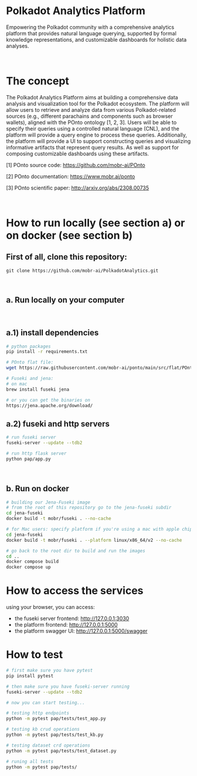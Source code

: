 # Polkadot Analytics Platform

Empowering the Polkadot community with a comprehensive analytics platform that provides natural language querying, supported by formal knowledge representations, and customizable dashboards for holistic data analyses.

<br>

# The concept

The Polkadot Analytics Platform aims at building a comprehensive data analysis and visualization tool for the Polkadot ecosystem. The platform will allow users to retrieve and analyze data from various Polkadot-related sources (e.g., different parachains and components such as browser wallets), aligned with the POnto ontology [1, 2, 3]. Users will be able to specify their queries using a controlled natural language (CNL), and the platform will provide a query engine to process these queries. Additionally, the platform will provide a UI to support constructing queries and visualizing informative artifacts that represent query results. As well as support for composing customizable dashboards using these artifacts.

[1] POnto source code: https://github.com/mobr-ai/POnto

[2] POnto documentation: https://www.mobr.ai/ponto

[3] POnto scientific paper: http://arxiv.org/abs/2308.00735

<br>

# How to run locally (see section a) or on docker (see section b)

## First of all, clone this repository: 
```
git clone https://github.com/mobr-ai/PolkadotAnalytics.git
```

<br>

## a. Run locally on your computer

<br>

## a.1) install dependencies

```bash
# python packages
pip install -r requirements.txt

# POnto flat file: 
wget https://raw.githubusercontent.com/mobr-ai/ponto/main/src/flat/POnto.ttl

# Fuseki and jena: 
# on mac
brew install fuseki jena

# or you can get the binaries on
https://jena.apache.org/download/ 
```

## a.2) fuseki and http servers

```bash
# run fuseki server
fuseki-server --update --tdb2

# run http flask server
python pap/app.py
```

<br>

## b. Run on docker

```bash
# building our Jena-Fuseki image
# from the root of this repository go to the jena-fuseki subdir
cd jena-fuseki
docker build -t mobr/fuseki . --no-cache

# for Mac users: specify platform if you're using a mac with apple chip (M1 or M2)
cd jena-fuseki
docker build -t mobr/fuseki . --platform linux/x86_64/v2 --no-cache

# go back to the root dir to build and run the images
cd ..
docker compose build
docker compose up
```

# How to access the services

using your browser, you can access:
- the fuseki server frontend: http://127.0.0.1:3030
- the platform frontend: http://127.0.0.1:5000
- the platform swagger UI: http://127.0.0.1:5000/swagger

# How to test

```bash
# first make sure you have pytest
pip install pytest

# then make sure you have fuseki-server running
fuseki-server --update --tdb2

# now you can start testing...

# testing http endpoints
python -m pytest pap/tests/test_app.py

# testing kb crud operations
python -m pytest pap/tests/test_kb.py

# testing dataset crd operations
python -m pytest pap/tests/test_dataset.py

# runing all tests
python -m pytest pap/tests/
```
